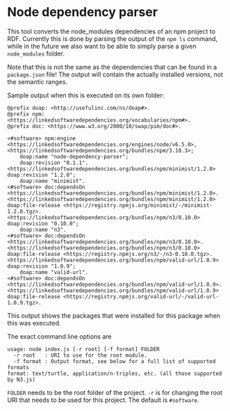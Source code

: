 # Node dependency parser

This tool converts the node_modules dependencies of an npm project to RDF.
Currently this is done by parsing the output of the `npm ls` command,
while in the future we also want to be able to simply parse a given `node_modules` folder.

Note that this is not the same as the dependencies that can be found in a `package.json` file!
The output will contain the actually installed versions,
not the semantic ranges.

Sample output when this is executed on its own folder:
```
@prefix doap: <http://usefulinc.com/ns/doap#>.
@prefix npm: <https://linkedsoftwaredependencies.org/vocabularies/npm#>.
@prefix doc: <https://www.w3.org/2000/10/swap/pim/doc#>.

<#software> npm:engine <https://linkedsoftwaredependencies.org/engines/node/v6.5.0>, <https://linkedsoftwaredependencies.org/bundles/npm/3.10.3>;
    doap:name "node-dependency-parser";
    doap:revision "0.1.1".
<https://linkedsoftwaredependencies.org/bundles/npm/minimist/1.2.0> doap:revision "1.2.0";
    doap:name "minimist".
<#software> doc:dependsOn <https://linkedsoftwaredependencies.org/bundles/npm/minimist/1.2.0>.
<https://linkedsoftwaredependencies.org/bundles/npm/minimist/1.2.0> doap:file-release <https://registry.npmjs.org/minimist/-/minimist-1.2.0.tgz>.
<https://linkedsoftwaredependencies.org/bundles/npm/n3/0.10.0> doap:revision "0.10.0";
    doap:name "n3".
<#software> doc:dependsOn <https://linkedsoftwaredependencies.org/bundles/npm/n3/0.10.0>.
<https://linkedsoftwaredependencies.org/bundles/npm/n3/0.10.0> doap:file-release <https://registry.npmjs.org/n3/-/n3-0.10.0.tgz>.
<https://linkedsoftwaredependencies.org/bundles/npm/valid-url/1.0.9> doap:revision "1.0.9";
    doap:name "valid-url".
<#software> doc:dependsOn <https://linkedsoftwaredependencies.org/bundles/npm/valid-url/1.0.9>.
<https://linkedsoftwaredependencies.org/bundles/npm/valid-url/1.0.9> doap:file-release <https://registry.npmjs.org/valid-url/-/valid-url-1.0.9.tgz>.
```

This output shows the packages that were installed for this package when this was executed.

The exact command line options are
```
usage: node index.js [-r root] [-f format] FOLDER
  -r root   : URI to use for the root module.
  -f format : Output format, see below for a full list of supported formats
format: text/turtle, application/n-triples, etc. (all those supported by N3.js)
```
`FOLDER` needs to be the root folder of the project.
`-r` is for changing the root URI that needs to be used for this project.
The default is `#software`.